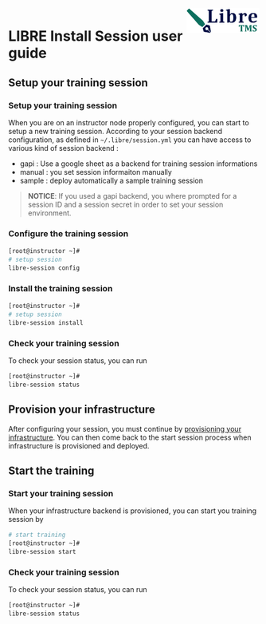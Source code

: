 <img align="right" height="50" src="https://raw.githubusercontent.com/startxfr/libre/dev/docs/assets/logo.svg?sanitize=true">

# LIBRE Install Session user guide


## Setup your training session

### Setup your training session

When you are on an instructor node properly configured, you can start to setup a new
training session. According to your session backend configuration, as defined
in `~/.libre/session.yml` you can have access to various kind of session
backend :
- gapi : Use a google sheet as a backend for training session informations
- manual : you set session informaiton manually
- sample : deploy automatically a sample training session

> **NOTICE**:  If you used a gapi backend, you where prompted for a session ID and
  a session secret in order to set your session environment.


### Configure the training session

```bash
[root@instructor ~]# 
# setup session
libre-session config
```


### Install the training session

```bash
[root@instructor ~]# 
# setup session
libre-session install
```


### Check your training session

To check your session status, you can run 

```bash
[root@instructor ~]# 
libre-session status
```

## Provision your infrastructure

After configuring your session, you must continue by [provisioning your infrastructure](install-infra.md).
You can then come back to the start session process when infrastructure
is provisioned and deployed.


## Start the training

### Start your training session

When your infrastructure backend is provisioned, you can start you training
session by 

```bash
# start training
[root@instructor ~]# 
libre-session start
```


### Check your training session

To check your session status, you can run 

```bash
[root@instructor ~]# 
libre-session status
```